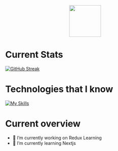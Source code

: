 <div id="header" align="center">
  <img src="https://media.giphy.com/media/M9gbBd9nbDrOTu1Mqx/giphy.gif" width="100"/>
</div>


# Current Stats
[![GitHub Streak](https://github-readme-streak-stats.herokuapp.com?user=subroto23&theme=vue)](https://git.io/streak-stats)

# Technologies that I know

[![My Skills](https://skillicons.dev/icons?i=js,html,css,tailwind,firebase,mongodb,nodejs,expressjs)](https://skillicons.dev)

# Current overview
- 🔭 I’m currently working on Redux Learning
- 🌱 I’m currently learning Nextjs
